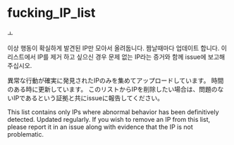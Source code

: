 # fucking_IP_list

ㅗ 
   
이상 행동이 확실하게 발견된 IP만 모아서 올려둡니다.
짬날때마다 업데이트 합니다.
이 리스트에서 IP를 제거 하고 싶으신 경우 문제 없는 IP라는 증거와 함께 issue에 보고해주십시오.
   
   
異常な行動が確実に発見されたIPのみを集めてアップロードしています。
時間のある時に更新しています。
このリストからIPを削除したい場合は、問題のないIPであるという証拠と共にissueに報告してください。
   
   
This list contains only IPs where abnormal behavior has been definitively detected.
Updated regularly.
If you wish to remove an IP from this list, please report it in an issue along with evidence that the IP is not problematic.
